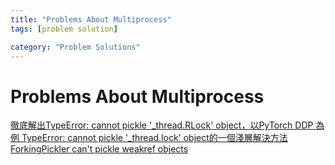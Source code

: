 ```yaml
---
title: "Problems About Multiprocess"
tags: [problem solution]

category: "Problem Solutions"
---
```


# Problems About Multiprocess
<!-- more -->
[徹底解出TypeError: cannot pickle '\_thread.RLock' object，以PyTorch DDP 為例 ](https://blog.csdn.net/LutingWang/article/details/124203032)
[TypeError: cannot pickle '\_thread.lock' object的一個淺層解決方法](https://blog.csdn.net/jbluxun/article/details/134167082)
[ForkingPickler can't pickle weakref objects](https://blog.csdn.net/nangua06/article/details/129668222)